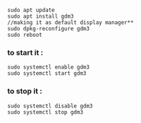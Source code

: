 ```
sudo apt update
sudo apt install gdm3
//making it as default display manager**
sudo dpkg-reconfigure gdm3
sudo reboot 
```

### to start it :
```
sudo systemctl enable gdm3
sudo systemctl start gdm3
```

### to stop it :
```
sudo systemctl disable gdm3
sudo systemctl stop gdm3
```
